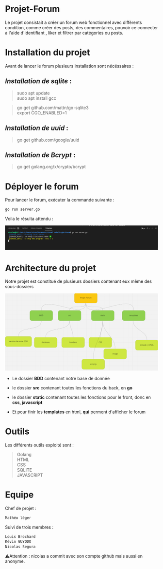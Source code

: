# Projet-Forum

Le projet consistait a créer un forum web fonctionnel avec différents condition, comme créer des posts, des commentaires, pouvoir ce connecter a l'aide d'identifiant , liker et filtrer par catégories ou posts.

# Installation du projet

Avant de lancer le forum plusieurs installation sont nécéssaires :

## _Installation de sqlite_ :  
> sudo apt update  
sudo apt install gcc

> go get github.com/mattn/go-sqlite3  
export CGO_ENABLED=1

## _Installation de uuid_ :
> go get github.com/google/uuid

## _Installation de Bcrypt_ :
> go get golang.org/x/crypto/bcrypt

# Déployer le forum

Pour lancer le forum, exécuter la commande suivante :
```bash 
go run server.go
```

Voila le résulta attendu :  

![](./static/img/lancementserv.PNG)


# Architecture du projet

Notre projet est constitué de plusieurs dossiers contenant eux même des sous-dossiers

![](./static/img/archi.PNG)

* Le dossier **BDD** contenant notre base de donnée

* le dossier **src** contenant toutes les fonctions du back, en **go**

*  le dossier **static**  contenant toutes les fonctions pour le front, donc en **css, javascript**

* Et pour finir les **templates** en html,  **qui** perment d'afficher le forum 

# Outils 

Les différents outils exploité sont :

> Golang  
HTML  
CSS  
SQLITE  
JAVASCRIPT


# Equipe

Chef de projet :

```bash
Mathéo léger
```

Suivi de trois membres :

```bash
Louis Brochard  
Kévin GUYODO
Nicolas Segura
```

⚠️Attention : nicolas a commit avec son compte github mais aussi en anonyme.
